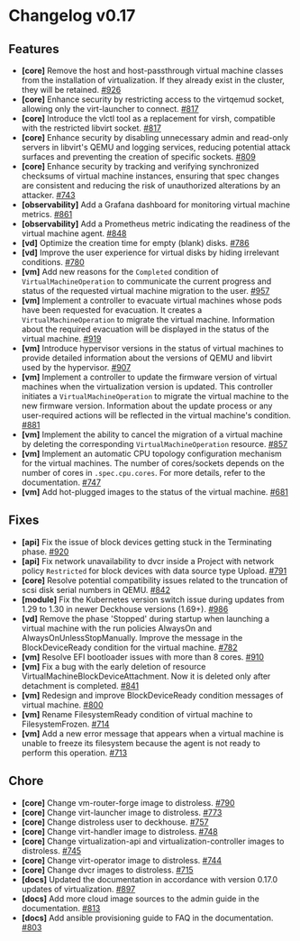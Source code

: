# Changelog v0.17

## Features


 - **[core]** Remove the host and host-passthrough virtual machine classes from the installation of virtualization. If they already exist in the cluster, they will be retained. [#926](https://github.com/deckhouse/virtualization/pull/926)
 - **[core]** Enhance security by restricting access to the virtqemud socket, allowing only the virt-launcher to connect. [#817](https://github.com/deckhouse/virtualization/pull/817)
 - **[core]** Introduce the vlctl tool as a replacement for virsh, compatible with the restricted libvirt socket. [#817](https://github.com/deckhouse/virtualization/pull/817)
 - **[core]** Enhance security by disabling unnecessary admin and read-only servers in libvirt's QEMU and logging services, reducing potential attack surfaces and preventing the creation of specific sockets. [#809](https://github.com/deckhouse/virtualization/pull/809)
 - **[core]** Enhance security by tracking and verifying synchronized checksums of virtual machine instances, ensuring that spec changes are consistent and reducing the risk of unauthorized alterations by an attacker. [#743](https://github.com/deckhouse/virtualization/pull/743)
 - **[observability]** Add a Grafana dashboard for monitoring virtual machine metrics. [#861](https://github.com/deckhouse/virtualization/pull/861)
 - **[observability]** Add a Prometheus metric indicating the readiness of the virtual machine agent. [#848](https://github.com/deckhouse/virtualization/pull/848)
 - **[vd]** Optimize the creation time for empty (blank) disks. [#786](https://github.com/deckhouse/virtualization/pull/786)
 - **[vd]** Improve the user experience for virtual disks by hiding irrelevant conditions. [#780](https://github.com/deckhouse/virtualization/pull/780)
 - **[vm]** Add new reasons for the `Completed` condition of `VirtualMachineOperation` to communicate the current progress and status of the requested virtual machine migration to the user. [#957](https://github.com/deckhouse/virtualization/pull/957)
 - **[vm]** Implement a controller to evacuate virtual machines whose pods have been requested for evacuation. It creates a `VirtualMachineOperation` to migrate the virtual machine. Information about the required evacuation will be displayed in the status of the virtual machine. [#919](https://github.com/deckhouse/virtualization/pull/919)
 - **[vm]** Introduce hypervisor versions in the status of virtual machines to provide detailed information about the versions of QEMU and libvirt used by the hypervisor. [#907](https://github.com/deckhouse/virtualization/pull/907)
 - **[vm]** Implement a controller to update the firmware version of virtual machines when the virtualization version is updated. This controller initiates a `VirtualMachineOperation` to migrate the virtual machine to the new firmware version. Information about the update process or any user-required actions will be reflected in the virtual machine's condition. [#881](https://github.com/deckhouse/virtualization/pull/881)
 - **[vm]** Implement the ability to cancel the migration of a virtual machine by deleting the corresponding `VirtualMachineOperation` resource. [#857](https://github.com/deckhouse/virtualization/pull/857)
 - **[vm]** Implement an automatic CPU topology configuration mechanism for the virtual machines. The number of cores/sockets depends on the number of cores in `.spec.cpu.cores`. For more details, refer to the documentation. [#747](https://github.com/deckhouse/virtualization/pull/747)
 - **[vm]** Add hot-plugged images to the status of the virtual machine. [#681](https://github.com/deckhouse/virtualization/pull/681)

## Fixes


 - **[api]** Fix the issue of block devices getting stuck in the Terminating phase. [#920](https://github.com/deckhouse/virtualization/pull/920)
 - **[api]** Fix network unavailability to dvcr inside a Project with network policy `Restricted` for block devices with data source type Upload. [#791](https://github.com/deckhouse/virtualization/pull/791)
 - **[core]** Resolve potential compatibility issues related to the truncation of scsi disk serial numbers in QEMU. [#842](https://github.com/deckhouse/virtualization/pull/842)
 - **[module]** Fix the Kubernetes version switch issue during updates from 1.29 to 1.30 in newer Deckhouse versions (1.69+). [#986](https://github.com/deckhouse/virtualization/pull/986)
 - **[vd]** Remove the phase 'Stopped' during startup when launching a virtual machine with the run policies AlwaysOn and AlwaysOnUnlessStopManually. Improve the message in the BlockDeviceReady condition for the virtual machine. [#782](https://github.com/deckhouse/virtualization/pull/782)
 - **[vm]** Resolve EFI bootloader issues with more than 8 cores. [#910](https://github.com/deckhouse/virtualization/pull/910)
 - **[vm]** Fix a bug with the early deletion of resource VirtualMachineBlockDeviceAttachment. Now it is deleted only after detachment is completed. [#841](https://github.com/deckhouse/virtualization/pull/841)
 - **[vm]** Redesign and improve BlockDeviceReady condition messages of virtual machine. [#800](https://github.com/deckhouse/virtualization/pull/800)
 - **[vm]** Rename FilesystemReady condition of virtual machine to FilesystemFrozen. [#714](https://github.com/deckhouse/virtualization/pull/714)
 - **[vm]** Add a new error message that appears when a virtual machine is unable to freeze its filesystem because the agent is not ready to perform this operation. [#713](https://github.com/deckhouse/virtualization/pull/713)

## Chore


 - **[core]** Change vm-router-forge image to distroless. [#790](https://github.com/deckhouse/virtualization/pull/790)
 - **[core]** Change virt-launcher image to distroless. [#773](https://github.com/deckhouse/virtualization/pull/773)
 - **[core]** Change distroless user to deckhouse. [#757](https://github.com/deckhouse/virtualization/pull/757)
 - **[core]** Change virt-handler image to distroless. [#748](https://github.com/deckhouse/virtualization/pull/748)
 - **[core]** Change virtualization-api and virtualization-controller images to distroless. [#745](https://github.com/deckhouse/virtualization/pull/745)
 - **[core]** Change virt-operator image to distroless. [#744](https://github.com/deckhouse/virtualization/pull/744)
 - **[core]** Change dvcr images to distroless. [#715](https://github.com/deckhouse/virtualization/pull/715)
 - **[docs]** Updated the documentation in accordance with version 0.17.0 updates of virtualization. [#897](https://github.com/deckhouse/virtualization/pull/897)
 - **[docs]** Add more cloud image sources to the admin guide in the documentation. [#813](https://github.com/deckhouse/virtualization/pull/813)
 - **[docs]** Add ansible provisioning guide to FAQ in the documentation. [#803](https://github.com/deckhouse/virtualization/pull/803)

